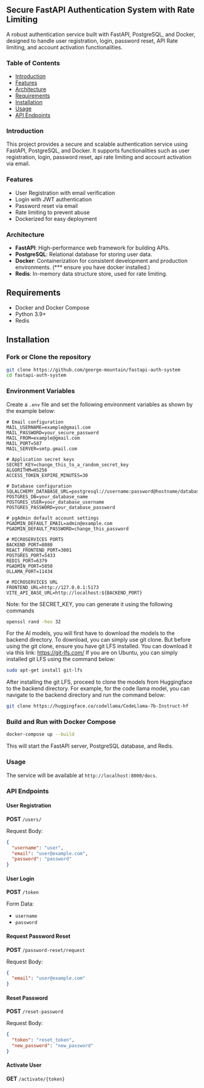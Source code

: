 
## Secure FastAPI Authentication System with Rate Limiting

A robust authentication service built with FastAPI, PostgreSQL, and Docker, designed to handle user registration, login, password reset, API Rate limiting, and account activation functionalities.

### Table of Contents

- [Introduction](#introduction)
- [Features](#features)
- [Architecture](#architecture)
- [Requirements](#requirements)
- [Installation](#installation)
- [Usage](#usage)
- [API Endpoints](#api-endpoints)


### Introduction

This project provides a secure and scalable authentication service using FastAPI, PostgreSQL, and Docker. It supports functionalities such as user registration, login, password reset, api rate limiting and account activation via email.

### Features

- User Registration with email verification
- Login with JWT authentication
- Password reset via email
- Rate limiting to prevent abuse
- Dockerized for easy deployment

### Architecture

- **FastAPI**: High-performance web framework for building APIs.
- **PostgreSQL**: Relational database for storing user data.
- **Docker**: Containerization for consistent development and production environments. (*** ensure you have docker installed.)
- **Redis**: In-memory data structure store, used for rate limiting.

## Requirements

- Docker and Docker Compose
- Python 3.9+
- Redis

## Installation

### Fork or Clone the repository

```bash
git clone https://github.com/george-mountain/fastapi-auth-system
cd fastapi-auth-system
```

### Environment Variables

Create a `.env` file and set the following environment variables as shown by the example below:

```env
# Email configuration
MAIL_USERNAME=example@gmail.com
MAIL_PASSWORD=your_secure_password
MAIL_FROM=example@gmail.com
MAIL_PORT=587
MAIL_SERVER=smtp.gmail.com

# Application secret keys
SECRET_KEY=change_this_to_a_random_secret_key
ALGORITHM=HS256
ACCESS_TOKEN_EXPIRE_MINUTES=30

# Database configuration
SQLALCHEMY_DATABASE_URL=postgresql://username:password@hostname/database_name
POSTGRES_DB=your_database_name
POSTGRES_USER=your_database_username
POSTGRES_PASSWORD=your_database_password

# pgAdmin default account settings
PGADMIN_DEFAULT_EMAIL=admin@example.com
PGADMIN_DEFAULT_PASSWORD=change_this_password

# MICROSERVICES PORTS
BACKEND_PORT=8080
REACT_FRONTEND_PORT=3001
POSTGRES_PORT=5433
REDIS_PORT=6379
PGADMIN_PORT=5050
OLLAMA_PORT=11434

# MICROSERVICES URL
FRONTEND_URL=http://127.0.0.1:5173
VITE_API_BASE_URL=http://localhost:${BACKEND_PORT}
```

Note: for the SECRET_KEY, you can generate it using the following commands
```bash
openssl rand -hex 32
```

For the AI models, you will first have to download the models to the backend directory.
To download, you can simply use git clone. But before using the git clone, ensure you have 
git LFS installed.
You can download it via this link: https://git-lfs.com/
If you are on Ubuntu, you can simply installed git LFS using the command below:
```bash
sudo apt-get install git-lfs
```
After installing the git LFS, proceed to clone the models from Huggingface to the backend directory.
For example, for the code llama model, you can navigate to the backend directory and run the command below:
```bash
git clone https://huggingface.co/codellama/CodeLlama-7b-Instruct-hf
```

### Build and Run with Docker Compose

```bash
docker-compose up --build
```

This will start the FastAPI server, PostgreSQL database, and Redis.

### Usage

The service will be available at `http://localhost:8000/docs`.

### API Endpoints

#### User Registration

**POST** `/users/`

Request Body:
```json
{
  "username": "user",
  "email": "user@example.com",
  "password": "password"
}
```

#### User Login

**POST** `/token`

Form Data:
- `username`
- `password`

#### Request Password Reset

**POST** `/password-reset/request`

Request Body:
```json
{
  "email": "user@example.com"
}
```

#### Reset Password

**POST** `/reset-password`

Request Body:
```json
{
  "token": "reset_token",
  "new_password": "new_password"
}
```

#### Activate User

**GET** `/activate/{token}`


